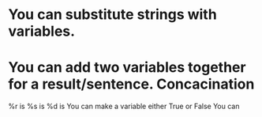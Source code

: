 # You can substitute strings with variables.
# You can add two variables together for a result/sentence. Concacination
%r is
%s is
%d is
You can make a variable either True or False
You can